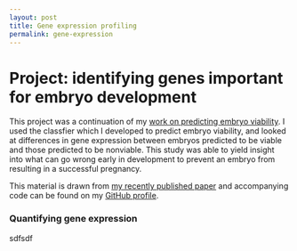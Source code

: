 ```yaml
---
layout: post
title: Gene expression profiling
permalink: gene-expression
---
```


# Project: identifying genes important for embryo development

This project was a continuation of my [work on predicting embryo viability](../predicting-viability.html). I used the classfier which I developed to predict embryo viability, and looked at differences in gene expression between embryos predicted to be viable and those predicted to be nonviable. This study was able to yield insight into what can go wrong early in development to prevent an embryo from resulting in a successful pregnancy.

This material is drawn from [my recently published paper](http://www.nature.com/ncomms/2016/160224/ncomms10809/full/ncomms10809.html) and accompanying code can be found on my [GitHub profile](https://github.com/liviaz/EmbryoProject/tree/master/RNA_seq_analysis).


### Quantifying gene expression

sdfsdf

